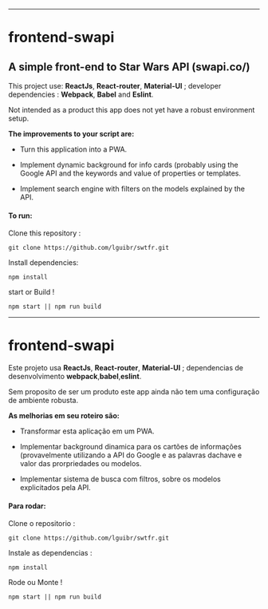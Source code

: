 ------

# frontend-swapi

## A simple front-end to Star Wars API (swapi.co/)

This project use: **ReactJs**, **React-router**, **Material-UI** ; developer dependencies : **Webpack**, **Babel** and **Eslint**.

Not intended as a product this app does not yet have a robust environment setup.

**The improvements to your script are:**

- Turn this application into a PWA.

- Implement dynamic background for info cards (probably using the Google API and the keywords and value of properties or templates.
- Implement search engine with filters on the models explained by the API. 

#### To run:

Clone this repository : 

```shell
git clone https://github.com/lguibr/swtfr.git
```

Install dependencies:

```
npm install
```

 start or Build !  

```
npm start || npm run build
```





------



# frontend-swapi

Este projeto usa **ReactJs**, **React-router**, **Material-UI** ; dependencias de desenvolvimento **webpack**,**babel**,**eslint**.

Sem proposito de ser um produto este app ainda não tem uma configuração de ambiente robusta.

**As melhorias em seu roteiro são:**

- Transformar esta aplicação em um PWA.

- Implementar background dinamica para os cartões de informações (provavelmente utilizando a API do Google e as palavras dachave e valor das prorpriedades ou modelos.

- Implementar sistema de busca com filtros, sobre os modelos explicitados pela API.

#### Para rodar:

Clone o repositorio  : 

```shell
git clone https://github.com/lguibr/swtfr.git
```

Instale as dependencias :

```
npm install
```

 Rode ou Monte !  

```
npm start || npm run build
```






